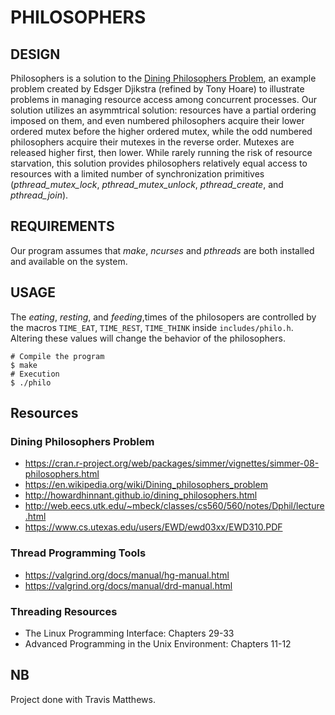 # PHILOSOPHERS
## DESIGN
Philosophers is a solution to the [Dining Philosophers Problem](https://en.wikipedia.org/wiki/Dining_philosophers_problem), an example problem created by Edsger Djikstra (refined by Tony Hoare) to illustrate problems in managing resource access among concurrent processes. Our solution utilizes an asymmtrical solution: resources have a partial ordering imposed on them, and even numbered philosophers acquire their lower ordered mutex before the higher ordered mutex, while the odd numbered philosophers acquire their mutexes in the reverse order. Mutexes are released higher first, then lower. While rarely running the risk of resource starvation, this solution provides philosophers relatively equal access to resources with a limited number of synchronization primitives (*pthread_mutex_lock*, *pthread_mutex_unlock*, *pthread_create*, and *pthread_join*). 

## REQUIREMENTS
Our program assumes that *make*, *ncurses* and *pthreads* are both installed and available on the system.

## USAGE

The *eating*, *resting*, and  *feeding*,times of the philosopers are controlled by the macros `TIME_EAT`, `TIME_REST`, `TIME_THINK` inside `includes/philo.h`. Altering these values will change the behavior of the philosophers. 
```
# Compile the program
$ make
# Execution
$ ./philo
```

## Resources
### Dining Philosophers Problem
- https://cran.r-project.org/web/packages/simmer/vignettes/simmer-08-philosophers.html
- https://en.wikipedia.org/wiki/Dining_philosophers_problem
- http://howardhinnant.github.io/dining_philosophers.html
- http://web.eecs.utk.edu/~mbeck/classes/cs560/560/notes/Dphil/lecture.html
- https://www.cs.utexas.edu/users/EWD/ewd03xx/EWD310.PDF
### Thread Programming Tools
- https://valgrind.org/docs/manual/hg-manual.html
- https://valgrind.org/docs/manual/drd-manual.html
### Threading Resources
- The Linux Programming Interface: Chapters 29-33
- Advanced Programming in the Unix Environment: Chapters 11-12

## NB
Project done with Travis Matthews.
